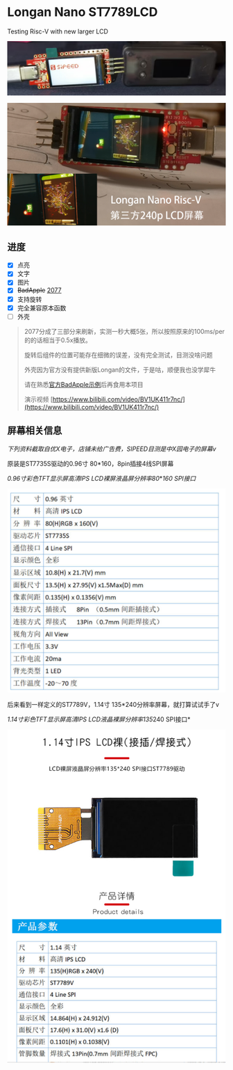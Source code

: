 # Longan Nano ST7789LCD

 Testing Risc-V with new larger LCD

![1673944011035](image/README/1673944011035.png)

![1673957897986](image/README/1673957897986.png)

## 进度

* [X] 点亮
* [X] 文字
* [X] 图片
* [X] ~~BadApple~~ [2077](https://www.bilibili.com/video/BV1UK411r7nc/ "已上传Bilibili")
* [X] 支持旋转
* [X] 完全兼容原本函数
* [ ] 外壳

> 2077分成了三部分来刷新，实测一秒大概5张，所以按照原来的100ms/per的的话相当于0.5x播放。
>
> 旋转后组件的位置可能存在细微的误差，没有完全测试，目测没啥问题
>
> 外壳因为官方没有提供新版Longan的文件，于是咕，顺便我也没学犀牛
>
> 请在熟悉[官方BadApple示例](https://longan.sipeed.com/zh/examples/badapple.html "官方Demo")后再食用本项目
>
> 演示视频 [https://www.bilibili.com/video/BV1UK411r7nc/](https://www.bilibili.com/video/BV1UK411r7nc/)

## 屏幕相关信息

*下列资料截取自优X电子，店铺未给广告费，SIPEED目测是中X园电子的屏幕v*

原装是ST7735S驱动的0.96寸 80*160，8pin插接4线SPI屏幕

*0.96寸彩色TFT显示屏高清IPS LCD裸屏液晶屏分辨率80***160 SPI接口*

![1673943610095](image/README/1673943610095.png)

后来看到一样定义的ST7789V，1.14寸 135*240分辨率屏幕，就打算试试手了v

*1.14寸彩色TFT显示屏高清IPS LCD液晶裸屏分辨率135*240 SPI接口*

![1673943494240](image/README/1673943494240.png)
